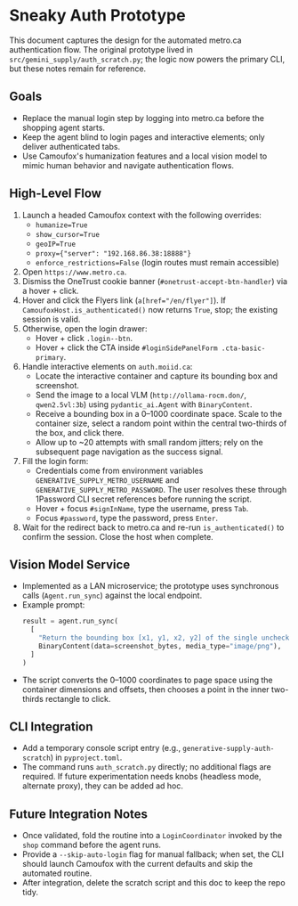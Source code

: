 # Sneaky Auth Prototype

This document captures the design for the automated metro.ca authentication flow. The original
prototype lived in `src/gemini_supply/auth_scratch.py`; the logic now powers the primary CLI, but
these notes remain for reference.

## Goals
- Replace the manual login step by logging into metro.ca before the shopping agent starts.
- Keep the agent blind to login pages and interactive elements; only deliver authenticated tabs.
- Use Camoufox's humanization features and a local vision model to mimic human behavior and navigate authentication flows.

## High-Level Flow
1. Launch a headed Camoufox context with the following overrides:
   - `humanize=True`
   - `show_cursor=True`
   - `geoIP=True`
   - `proxy={"server": "192.168.86.38:18888"}`
   - `enforce_restrictions=False` (login routes must remain accessible)
2. Open `https://www.metro.ca`.
3. Dismiss the OneTrust cookie banner (`#onetrust-accept-btn-handler`) via a hover + click.
4. Hover and click the Flyers link (`a[href="/en/flyer"]`). If `CamoufoxHost.is_authenticated()` now returns `True`, stop; the existing session is valid.
5. Otherwise, open the login drawer:
   - Hover + click `.login--btn`.
   - Hover + click the CTA inside `#loginSidePanelForm .cta-basic-primary`.
6. Handle interactive elements on `auth.moiid.ca`:
   - Locate the interactive container and capture its bounding box and screenshot.
   - Send the image to a local VLM (`http://ollama-rocm.don/`, `qwen2.5vl:3b`) using `pydantic_ai.Agent` with `BinaryContent`.
   - Receive a bounding box in a 0–1000 coordinate space. Scale to the container size, select a random point within the central two-thirds of the box, and click there.
   - Allow up to ~20 attempts with small random jitters; rely on the subsequent page navigation as the success signal.
7. Fill the login form:
   - Credentials come from environment variables `GENERATIVE_SUPPLY_METRO_USERNAME` and `GENERATIVE_SUPPLY_METRO_PASSWORD`. The user resolves these through 1Password CLI secret references before running the script.
   - Hover + focus `#signInName`, type the username, press `Tab`.
   - Focus `#password`, type the password, press `Enter`.
8. Wait for the redirect back to metro.ca and re-run `is_authenticated()` to confirm the session. Close the host when complete.

## Vision Model Service
- Implemented as a LAN microservice; the prototype uses synchronous calls (`Agent.run_sync`) against the local endpoint.
- Example prompt:
  ```python
  result = agent.run_sync(
    [
      "Return the bounding box [x1, y1, x2, y2] of the single unchecked checkbox.",
      BinaryContent(data=screenshot_bytes, media_type="image/png"),
    ]
  )
  ```
- The script converts the 0–1000 coordinates to page space using the container dimensions and offsets, then chooses a point in the inner two-thirds rectangle to click.

## CLI Integration
- Add a temporary console script entry (e.g., `generative-supply-auth-scratch`) in `pyproject.toml`.
- The command runs `auth_scratch.py` directly; no additional flags are required. If future experimentation needs knobs (headless mode, alternate proxy), they can be added ad hoc.

## Future Integration Notes
- Once validated, fold the routine into a `LoginCoordinator` invoked by the `shop` command before the agent runs.
- Provide a `--skip-auto-login` flag for manual fallback; when set, the CLI should launch Camoufox with the current defaults and skip the automated routine.
- After integration, delete the scratch script and this doc to keep the repo tidy.
